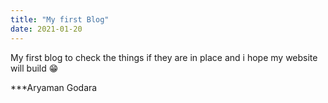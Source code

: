```yaml
---
title: "My first Blog"
date: 2021-01-20
---
```


My first blog to check the things 
if they are in place 
and i hope my website will build 😁

***Aryaman Godara